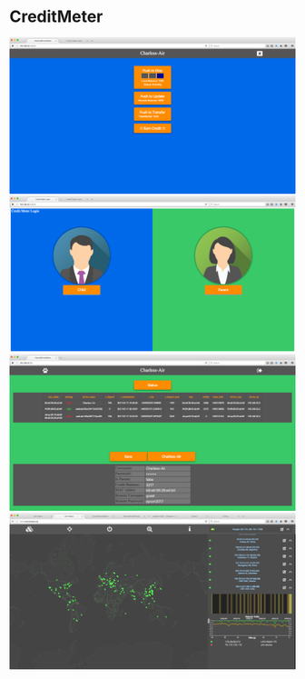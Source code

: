 # CreditMeter
<img src='screenshots/credit-meter-051117a.png'/>
<img src='screenshots/meterlogin.png'/>
<img src='screenshots/parent02.png'/>
<img src='screenshots/lanwatch2017g.png'/>
